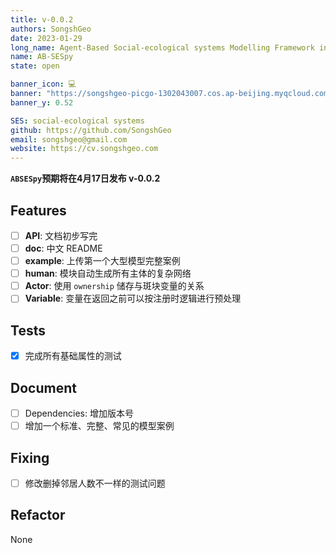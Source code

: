 ```yaml
---
title: v-0.0.2
authors: SongshGeo
date: 2023-01-29
long_name: Agent-Based Social-ecological systems Modelling Framework in Python
name: AB-SESpy
state: open

banner_icon: 💻
banner: "https://songshgeo-picgo-1302043007.cos.ap-beijing.myqcloud.com/uPic/abses_github_repo.svg"
banner_y: 0.52

SES: social-ecological systems
github: https://github.com/SongshGeo
email: songshgeo@gmail.com
website: https://cv.songshgeo.com
---
```



**`ABSESpy`预期将在4月17日发布 v-0.0.2**

## Features

- [ ] **API**: 文档初步写完
- [ ] **doc**: 中文 README
- [ ] **example**: 上传第一个大型模型完整案例
- [ ] **human**: 模块自动生成所有主体的复杂网络
- [ ] **Actor**: 使用 `ownership` 储存与斑块变量的关系
- [ ] **Variable**: 变量在返回之前可以按注册时逻辑进行预处理

## Tests

- [x] 完成所有基础属性的测试

## Document

- [ ] Dependencies: 增加版本号
- [ ] 增加一个标准、完整、常见的模型案例

## Fixing

- [ ] 修改删掉邻居人数不一样的测试问题

## Refactor

None
